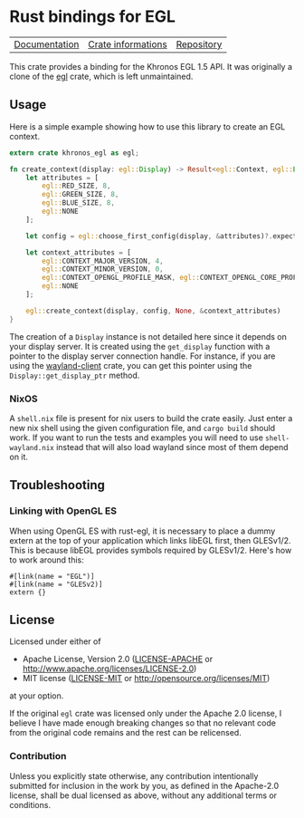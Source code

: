 # Rust bindings for EGL

<table><tr>
  <td><a href="https://docs.rs/khronos-egl">Documentation</a></td>
  <td><a href="https://crates.io/crates/khronos-egl">Crate informations</a></td>
  <td><a href="https://github.com/timothee-haudebourg/khronos-egl">Repository</a></td>
</tr></table>

This crate provides a binding for the Khronos EGL 1.5 API.
It was originally a clone of the [egl](https://crates.io/crates/egl) crate,
which is left unmaintained.

## Usage

Here is a simple example showing how to use this library to create an EGL context.

```rust
extern crate khronos_egl as egl;

fn create_context(display: egl::Display) -> Result<egl::Context, egl::Error> {
	let attributes = [
		egl::RED_SIZE, 8,
		egl::GREEN_SIZE, 8,
		egl::BLUE_SIZE, 8,
		egl::NONE
	];

	let config = egl::choose_first_config(display, &attributes)?.expect("unable to find an appropriate ELG configuration");

	let context_attributes = [
		egl::CONTEXT_MAJOR_VERSION, 4,
		egl::CONTEXT_MINOR_VERSION, 0,
		egl::CONTEXT_OPENGL_PROFILE_MASK, egl::CONTEXT_OPENGL_CORE_PROFILE_BIT,
		egl::NONE
	];

	egl::create_context(display, config, None, &context_attributes)
}
```

The creation of a `Display` instance is not detailed here since it depends on your display server.
It is created using the `get_display` function with a pointer to the display server connection handle.
For instance, if you are using the [wayland-client](https://crates.io/crates/wayland-client) crate,
you can get this pointer using the `Display::get_display_ptr` method.

### NixOS

A `shell.nix` file is present for nix users to build the crate easily.
Just enter a new nix shell using the given configuration file,
and `cargo build` should work.
If you want to run the tests and examples you will need to use `shell-wayland.nix` instead
that will also load wayland since most of them depend on it.

## Troubleshooting

### Linking with OpenGL ES

When using OpenGL ES with rust-egl, it is necessary to place a dummy extern at the top of your
application which links libEGL first, then GLESv1/2. This is because libEGL provides symbols
required by GLESv1/2. Here's how to work around this:

```
#[link(name = "EGL")]
#[link(name = "GLESv2)]
extern {}
```

## License

Licensed under either of

 * Apache License, Version 2.0 ([LICENSE-APACHE](LICENSE-APACHE) or http://www.apache.org/licenses/LICENSE-2.0)
 * MIT license ([LICENSE-MIT](LICENSE-MIT) or http://opensource.org/licenses/MIT)

at your option.

If the original `egl` crate was licensed only under the Apache 2.0 license,
I believe I have made enough breaking changes so that no relevant code from the
original code remains and the rest can be relicensed.

### Contribution

Unless you explicitly state otherwise, any contribution intentionally submitted
for inclusion in the work by you, as defined in the Apache-2.0 license, shall be dual licensed as above, without any
additional terms or conditions.
